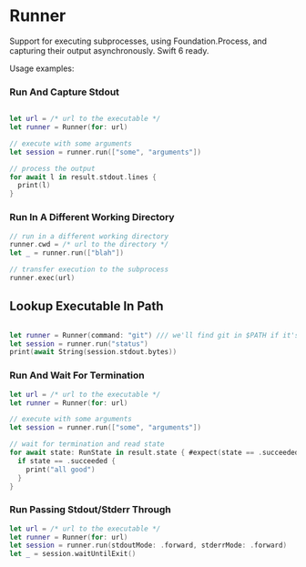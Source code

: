
# Runner

Support for executing subprocesses, using Foundation.Process, and capturing their
output asynchronously. Swift 6 ready.

Usage examples:

### Run And Capture Stdout

```swift

let url = /* url to the executable */
let runner = Runner(for: url)

// execute with some arguments
let session = runner.run(["some", "arguments"])

// process the output
for await l in result.stdout.lines {
  print(l)
}
```

### Run In A Different Working Directory

```swift
// run in a different working directory
runner.cwd = /* url to the directory */
let _ = runner.run(["blah"])

// transfer execution to the subprocess
runner.exec(url)
```

## Lookup Executable In Path

```swift

let runner = Runner(command: "git") /// we'll find git in $PATH if it's there
let session = runner.run("status")
print(await String(session.stdout.bytes))
```


### Run And Wait For Termination

```swift
let url = /* url to the executable */
let runner = Runner(for: url)

// execute with some arguments
let session = runner.run(["some", "arguments"])

// wait for termination and read state
for await state: RunState in result.state { #expect(state == .succeeded) }
  if state == .succeeded {
    print("all good")
  }
}
```

### Run Passing Stdout/Stderr Through

```swift
let url = /* url to the executable */
let runner = Runner(for: url)
let session = runner.run(stdoutMode: .forward, stderrMode: .forward)
let _ = session.waitUntilExit()
```
